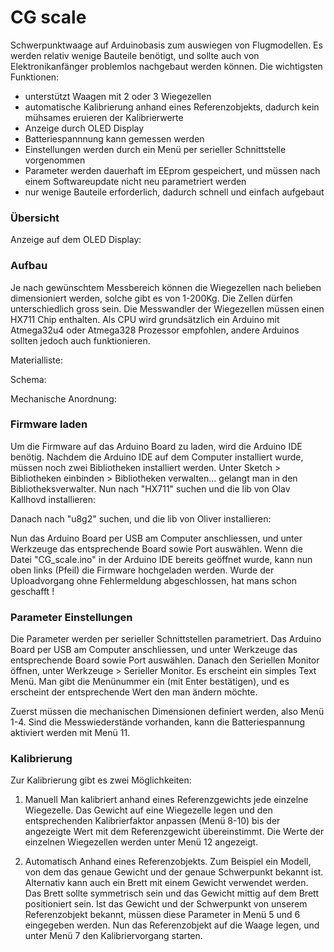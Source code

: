 # CG scale

Schwerpunktwaage auf Arduinobasis zum auswiegen von Flugmodellen. Es werden relativ wenige Bauteile benötigt, und sollte auch von Elektronikanfänger problemlos nachgebaut werden können.
Die wichtigsten Funktionen:

  - unterstützt Waagen mit 2 oder 3 Wiegezellen
  - automatische Kalibrierung anhand eines Referenzobjekts, dadurch kein mühsames eruieren der Kalibrierwerte
  - Anzeige durch OLED Display
  - Batteriespannnung kann gemessen werden
  - Einstellungen werden durch ein Menü per serieller Schnittstelle vorgenommen 
  - Parameter werden dauerhaft im EEprom gespeichert, und müssen nach einem Softwareupdate nicht neu parametriert werden
  - nur wenige Bauteile erforderlich, dadurch schnell und einfach aufgebaut

### Übersicht

Anzeige auf dem OLED Display:

### Aufbau

Je nach gewünschtem Messbereich können die Wiegezellen nach belieben dimensioniert werden, solche gibt es von 1-200Kg. Die Zellen dürfen unterschiedlich gross sein. Die Messwandler der Wiegezellen müssen einen HX711 Chip enthalten. Als CPU wird grundsätzlich ein Arduino mit Atmega32u4 oder Atmega328 Prozessor empfohlen, andere Arduinos sollten jedoch auch funktionieren.

Materialliste:


Schema:


Mechanische Anordnung:


### Firmware laden

Um die Firmware auf das Arduino Board zu laden, wird die Arduino IDE benötig. Nachdem die Arduino IDE auf dem Computer installiert wurde, müssen noch zwei Bibliotheken installiert werden. Unter Sketch > Bibliotheken einbinden > Bibliotheken verwalten... gelangt man in den Bibliotheksverwalter. Nun nach "HX711" suchen und die lib von Olav Kallhovd installieren:

Danach nach "u8g2" suchen, und die lib von Oliver installieren:

Nun das Arduino Board per USB am Computer anschliessen, und unter Werkzeuge das entsprechende Board sowie Port auswählen. Wenn die Datei "CG_scale.ino" in der Arduino IDE bereits geöffnet wurde, kann nun oben links (Pfeil) die Firmware hochgeladen werden. Wurde der Uploadvorgang ohne Fehlermeldung abgeschlossen, hat mans schon geschafft !

### Parameter Einstellungen

Die Parameter werden per serieller Schnittstellen parametriert. Das Arduino Board per USB am Computer anschliessen, und unter Werkzeuge das entsprechende Board sowie Port auswählen. Danach den Seriellen Monitor öffnen, unter Werkzeuge > Serieller Monitor. Es erscheint ein simples Text Menü. Man gibt die Menünummer ein (mit Enter bestätigen), und es erscheint der entsprechende Wert den man ändern möchte.

Zuerst müssen die mechanischen Dimensionen definiert werden, also Menü 1-4. Sind die Messwiederstände vorhanden, kann die Batteriespannung aktiviert werden mit Menü 11.  


### Kalibrierung

Zur Kalibrierung gibt es zwei Möglichkeiten:

1. Manuell
Man kalibriert anhand eines Referenzgewichts jede einzelne Wiegezelle. Das Gewicht auf eine Wiegezelle legen und den entsprechenden Kalibrierfaktor anpassen (Menü 8-10) bis der angezeigte Wert mit dem Referenzgewicht übereinstimmt. Die Werte der einzelnen Wiegezellen werden unter Menü 12 angezeigt. 

2. Automatisch
Anhand eines Referenzobjekts. Zum Beispiel ein Modell, von dem das genaue Gewicht und der genaue Schwerpunkt bekannt ist. Alternativ kann auch ein Brett mit einem Gewicht verwendet werden. Das Brett sollte symmetrisch sein und das Gewicht mittig auf dem Brett positioniert sein. Ist das Gewicht und der Schwerpunkt von unserem Referenzobjekt bekannt, müssen diese Parameter in Menü 5 und 6 eingegeben werden. Nun das Referenzobjekt auf die Waage legen, und unter Menü 7 den Kalibriervorgang starten. 
